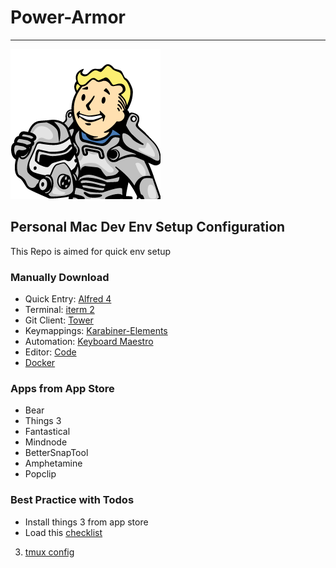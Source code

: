 # Power-Armor
---
![power_armor](https://raw.githubusercontent.com/royxue/Power-Armor/master/misc/power_armor.png)

## Personal Mac Dev Env Setup Configuration

This Repo is aimed for quick env setup

### Manually Download
* Quick Entry: [Alfred 4](https://www.alfredapp.com/)
* Terminal: [iterm 2](https://www.iterm2.com/)
* Git Client: [Tower](https://www.git-tower.com/)
* Keymappings: [Karabiner-Elements](https://github.com/tekezo/Karabiner-Elements)
* Automation: [Keyboard Maestro](https://www.keyboardmaestro.com/main/)
* Editor: [Code](https://code.visualstudio.com/)
* [Docker](https://hub.docker.com/editions/community/docker-ce-desktop-mac)

### Apps from App Store
* Bear
* Things 3
* Fantastical
* Mindnode
* BetterSnapTool
* Amphetamine
* Popclip

### Best Practice with Todos
* Install things 3 from app store
* Load this [checklist]()

3. [tmux config](https://github.com/gpakosz/.tmux)